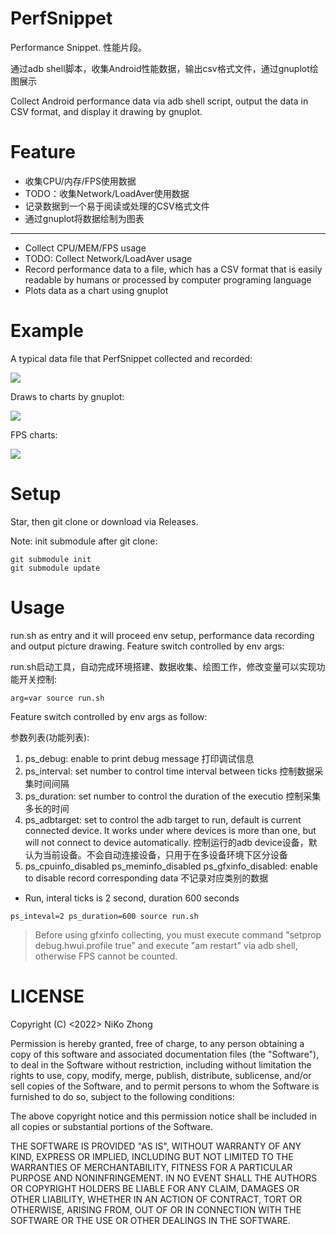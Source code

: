 # PerfSnippet

Performance Snippet. 性能片段。

通过adb shell脚本，收集Android性能数据，输出csv格式文件，通过gnuplot绘图展示

Collect Android performance data via adb shell script, output the data in CSV format, and display it drawing by gnuplot.

# Feature

- 收集CPU/内存/FPS使用数据
- TODO：收集Network/LoadAver使用数据
- 记录数据到一个易于阅读或处理的CSV格式文件
- 通过gnuplot将数据绘制为图表

- - -

- Collect CPU/MEM/FPS usage
- TODO: Collect Network/LoadAver usage
- Record performance data to a file, which has a CSV format that is easily readable by humans or processed by computer programing language
- Plots data as a chart using gnuplot

# Example

A typical data file that PerfSnippet collected and recorded:

![](https://cdn.jsdelivr.net/gh/NasdaqGodzilla/PeacePicture/img/PerfSnippet_README_data.png)

Draws to charts by gnuplot:

![](https://cdn.jsdelivr.net/gh/NasdaqGodzilla/PeacePicture/img/output_perfsnippet_20230320_160624.data@20230320_081636.svg)

FPS charts:

![](https://cdn.jsdelivr.net/gh/NasdaqGodzilla/PeacePicture/img/perfsnippet_example_fps.png)

# Setup

Star, then git clone or download via Releases.

Note: init submodule after git clone:

```
git submodule init
git submodule update
```

# Usage

run.sh as entry and it will proceed env setup, performance data recording and output picture drawing. Feature switch controlled by env args:

run.sh启动工具，自动完成环境搭建、数据收集、绘图工作，修改变量可以实现功能开关控制:

```
arg=var source run.sh
```

Feature switch controlled by env args as follow:

参数列表(功能列表):

1. ps_debug: enable to print debug message 打印调试信息
2. ps_interval: set number to control time interval between ticks 控制数据采集时间间隔
3. ps_duration: set number to control the duration of the executio 控制采集多长的时间
4. ps_adbtarget: set to control the adb target to run, default is current connected device. It works under where devices is more than one, but will not connect to device automatically. 控制运行的adb device设备，默认为当前设备。不会自动连接设备，只用于在多设备环境下区分设备
5. ps_cpuinfo_disabled ps_meminfo_disabled ps_gfxinfo_disabled: enable to disable record corresponding data 不记录对应类别的数据

- Run, interal ticks is 2 second, duration 600 seconds

```
ps_inteval=2 ps_duration=600 source run.sh
```

> Before using gfxinfo collecting, you must execute command "setprop debug.hwui.profile true" and execute "am restart" via adb shell, otherwise FPS cannot be counted.

# LICENSE

Copyright (C) <2022> NiKo Zhong

Permission is hereby granted, free of charge, to any person obtaining a copy of this software and associated documentation files (the "Software"), to deal in the Software without restriction, including without limitation the rights to use, copy, modify, merge, publish, distribute, sublicense, and/or sell copies of the Software, and to permit persons to whom the Software is furnished to do so, subject to the following conditions:

The above copyright notice and this permission notice shall be included in all copies or substantial portions of the Software.

THE SOFTWARE IS PROVIDED "AS IS", WITHOUT WARRANTY OF ANY KIND, EXPRESS OR IMPLIED, INCLUDING BUT NOT LIMITED TO THE WARRANTIES OF MERCHANTABILITY, FITNESS FOR A PARTICULAR PURPOSE AND NONINFRINGEMENT. IN NO EVENT SHALL THE AUTHORS OR COPYRIGHT HOLDERS BE LIABLE FOR ANY CLAIM, DAMAGES OR OTHER LIABILITY, WHETHER IN AN ACTION OF CONTRACT, TORT OR OTHERWISE, ARISING FROM, OUT OF OR IN CONNECTION WITH THE SOFTWARE OR THE USE OR OTHER DEALINGS IN THE SOFTWARE.

